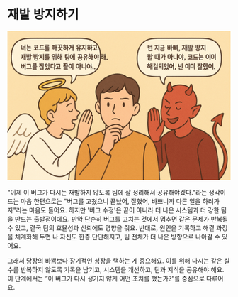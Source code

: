 # 재발 방지하기

![](../../images/prevent/prevent.png)

"이제 이 버그가 다시는 재발하지 않도록 팀에 잘 정리해서 공유해야겠다."라는 생각이 드는 마음 한편으로는 "버그를 고쳤으니 끝났어, 잘했어, 바쁘니까 다른 일을 하러가자"라는 마음도 들어요. 하지만 '버그 수정'은 끝이 아니라 더 나은 시스템과 더 강한 팀을 만드는 출발점이에요.
만약 단순히 버그를 고치는 것에서 멈추면 같은 문제가 반복될 수 있고, 결국 팀의 효율성과 신뢰에도 영향을 줘요. 반대로, 원인을 기록하고 해결 과정을 체계화해 두면 나 자신도 한층 단단해지고, 팀 전체가 더 나은 방향으로 나아갈 수 있어요.

그래서 당장의 바쁨보다 장기적인 성장을 택하는 게 중요해요. 이를 위해 다시는 같은 실수를 반복하지 않도록 기록을 남기고, 시스템을 개선하고, 팀과 지식을 공유해야 해요.
이 단계에서는 ”이 버그가 다시 생기지 않게 어떤 조치를 했는가?”를 중심으로 다루어요.
